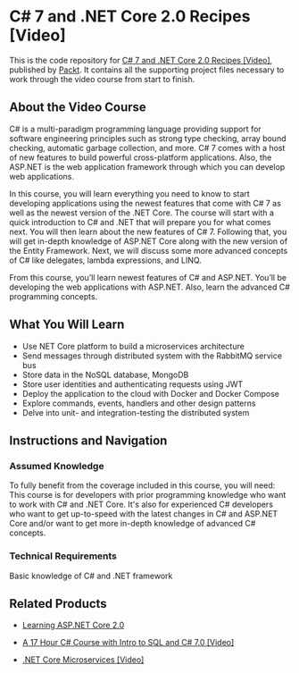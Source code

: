 # C# 7 and .NET Core 2.0 Recipes [Video]
This is the code repository for [C# 7 and .NET Core 2.0 Recipes [Video]](https://www.packtpub.com/application-development/c-7-and-net-core-20-recipes-video?utm_source=github&utm_medium=repository&utm_campaign=9781787289444), published by [Packt](https://www.packtpub.com/?utm_source=github). It contains all the supporting project files necessary to work through the video course from start to finish.
## About the Video Course
C# is a multi-paradigm programming language providing support for software engineering principles such as strong type checking, array bound checking, automatic garbage collection, and more. C# 7 comes with a host of new features to build powerful cross-platform applications. Also, the ASP.NET is the web application framework through which you can develop web applications.

In this course, you will learn everything you need to know to start developing applications using the newest features that come with C# 7 as well as the newest version of the .NET Core. The course will start with a quick introduction to C# and .NET that will prepare you for what comes next. You will then learn about the new features of C# 7. Following that, you will get in-depth knowledge of ASP.NET Core along with the new version of the Entity Framework. Next, we will discuss some more advanced concepts of C# like delegates, lambda expressions, and LINQ.

From this course, you’ll learn newest features of C# and ASP.NET. You’ll be developing the web applications with ASP.NET. Also, learn the advanced C# programming concepts.

<H2>What You Will Learn</H2>
<DIV class=book-info-will-learn-text>
<UL>
<LI>Use NET Core platform to build a microservices architecture 
<LI>Send messages through distributed system with the RabbitMQ service bus 
<LI>Store data in the NoSQL database, MongoDB 
<LI>Store user identities and authenticating requests using JWT 
<LI>Deploy the application to the cloud with Docker and Docker Compose 
<LI>Explore commands, events, handlers and other design patterns 
<LI>Delve into unit- and integration-testing the distributed system </LI></UL></DIV>

## Instructions and Navigation
### Assumed Knowledge
To fully benefit from the coverage included in this course, you will need:<br/>
This course is for developers with prior programming knowledge who want to work with C# and .NET Core. It's also for experienced C# developers who want to get up-to-speed with the latest changes in C# and ASP.NET Core and/or want to get more in-depth knowledge of advanced C# concepts.
### Technical Requirements

Basic knowledge of C# and .NET framework

## Related Products
* [Learning ASP.NET Core 2.0](https://www.packtpub.com/application-development/learning-aspnet-core-20?utm_source=github&utm_medium=repository&utm_campaign=9781788476638)

* [A 17 Hour C# Course with Intro to SQL and C# 7.0 [Video]](https://www.packtpub.com/application-development/17-hour-c-course-intro-sql-and-c-70-video?utm_source=github&utm_medium=repository&utm_campaign=9781788838832)

* [.NET Core Microservices [Video]](https://www.packtpub.com/application-development/net-core-microservices-video?utm_source=github&utm_medium=repository&utm_campaign=9781788626415)

